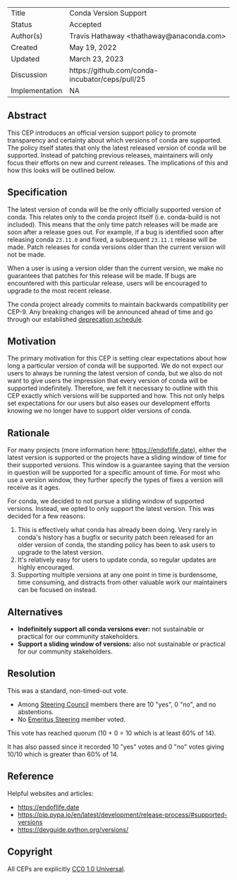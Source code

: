 <table>
<tr><td> Title </td><td> Conda Version Support </td>
<tr><td> Status </td><td> Accepted </td></tr>
<tr><td> Author(s) </td><td> Travis Hathaway &lt;thathaway@anaconda.com&gt;</td></tr>
<tr><td> Created </td><td> May 19, 2022</td></tr>
<tr><td> Updated </td><td> March 23, 2023</td></tr>
<tr><td> Discussion </td><td> https://github.com/conda-incubator/ceps/pull/25 </td></tr>
<tr><td> Implementation </td><td> NA </td></tr>
</table>

## Abstract

This CEP introduces an official version support policy to promote transparency and certainty 
about which versions of conda are supported. The policy itself states that only the latest
released version of conda will be supported. Instead of patching previous releases, maintainers
will only focus their efforts on new and current releases. The implications of
this and how this looks will be outlined below.

## Specification

The latest version of conda will be the only officially supported version of conda. This relates
only to the conda project itself (i.e. conda-build is not included). This means that the only
time patch releases will be made are soon after a release goes out. For example, if a
bug is identified soon after releasing conda `23.11.0` and fixed, a subsequent `23.11.1` 
release will be made. Patch releases for conda versions older than the current version
will not be made.

When a user is using a version older than the current version, we make no guarantees that
patches for this release will be made. If bugs are encountered with this particular release,
users will be encouraged to upgrade to the most recent release.

The conda project already commits to maintain backwards compatibility per CEP-9.
Any breaking changes will be announced ahead of time and go through our established
[deprecation schedule][deprecation-schedule].


## Motivation

The primary motivation for this CEP is setting clear expectations about how long
a particular version of conda will be supported. We do not expect our users to
always be running the latest version of conda, but we also do not want to give
users the impression that every version of conda will be supported indefinitely.
Therefore, we felt it necessary to outline with this CEP exactly which versions
will be supported and how. This not only helps set expectations for our users but 
also eases our development efforts knowing we no longer have to support older versions 
of conda.

## Rationale

For many projects (more information here: https://endoflife.date), either
the latest version is supported or the projects have a sliding window of time
for their supported versions. This window is a guarantee saying that the 
version in question will be supported for a specific amount of time. For most who
use a version window, they further specify the types of fixes a version will receive
as it ages.

For conda, we decided to not pursue a sliding window of supported versions. Instead,
we opted to only support the latest version. This was decided for a few reasons:

1. This is effectively what conda has already been doing. Very rarely in conda's history has a bugfix or security patch been released for an older version of conda, the standing policy has been to ask users to upgrade to the latest version.
2. It's relatively easy for users to update conda, so regular updates are highly encouraged.
3. Supporting multiple versions at any one point in time is burdensome, time consuming, and distracts from other valuable work our maintainers can be focused on instead.

## Alternatives

- **Indefinitely support all conda versions ever:** not sustainable or practical for our community stakeholders.
- **Support a sliding window of versions:** also not sustainable or practical for our community stakeholders.

## Resolution

This was a standard, non-timed-out vote.

- Among [Steering Council](https://github.com/conda-incubator/governance/blob/99471e2e05151f44fe31696677d45b05a428ca66/steering.csv) members there are 10 "yes", 0 "no", and no abstentions.
- No [Emeritus Steering](https://github.com/conda-incubator/governance/blob/99471e2e05151f44fe31696677d45b05a428ca66/emeritus.csv) member voted.

This vote has reached quorum (10 + 0 = 10 which is at least 60% of 14).

It has also passed since it recorded 10 "yes" votes and 0 "no" votes giving 10/10 which is greater than 60% of 14.

## Reference

Helpful websites and articles:

- https://endoflife.date
- https://pip.pypa.io/en/latest/development/release-process/#supported-versions
- https://devguide.python.org/versions/


## Copyright

All CEPs are explicitly [CC0 1.0 Universal](https://creativecommons.org/publicdomain/zero/1.0/).


[deprecation-schedule]: https://github.com/conda-incubator/ceps/blob/main/cep-0009.md
